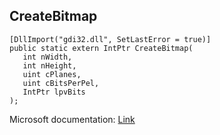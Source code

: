 ## CreateBitmap

```
[DllImport("gdi32.dll", SetLastError = true)]
public static extern IntPtr CreateBitmap(
   int nWidth,
   int nHeight,
   uint cPlanes,
   uint cBitsPerPel,
   IntPtr lpvBits
);
```

Microsoft documentation: [Link](https://docs.microsoft.com/en-us/windows/win32/api/wingdi/nf-wingdi-createbitmap)
